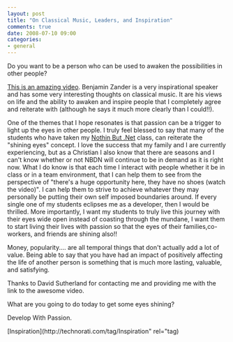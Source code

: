 ```yaml
---
layout: post
title: "On Classical Music, Leaders, and Inspiration"
comments: true
date: 2008-07-10 09:00
categories:
- general
---
```


Do you want to be a person who can be used to awaken the possibilities in other people?

[This is an amazing video](http://www.ted.com/index.php/talks/benjamin_zander_on_music_and_passion.html). Benjamin Zander is a very inspirational speaker and has some very interesting thoughts on classical music. It are his views on life and the ability to awaken and inspire people that I completely agree and reiterate with (although he says it much more clearly than I could!!).

One of the themes that I hope resonates is that passion can be a trigger to light up the eyes in other people. I truly feel blessed to say that many of the students who have taken my [Nothin But .Net](http://developwithpassion.com/training.oo) class, can reiterate the "shining eyes" concept. I love the success that my family and I are currently experiencing, but as a Christian I also know that there are seasons and I can't know whether or not NBDN will continue to be in demand as it is right now. What I do know is that each time I interact with people whether it be in class or in a team environment, that I can help them to see from the perspective of "there's a huge opportunity here, they have no shoes (watch the video)". I can help them to strive to achieve whatever they may personally be putting their own self imposed boundaries around. If every single one of my students eclipses me as a developer, then I would be thrilled. More importantly, I want my students to truly live this journey with their eyes wide open instead of coasting through the mundane, I want them to start living their lives with passion so that the eyes of their families,co-workers, and friends are shining also!!

Money, popularity.... are all temporal things that don't actually add a lot of value. Being able to say that you have had an impact of positively affecting the life of another person is something that is much more lasting, valuable, and satisfying.

Thanks to David Sutherland for contacting me and providing me with the link to the awesome video.

What are you going to do today to get some eyes shining?

Develop With Passion.

<div class="posttagsblock">[Inspiration](http://technorati.com/tag/Inspiration" rel="tag)</div>




